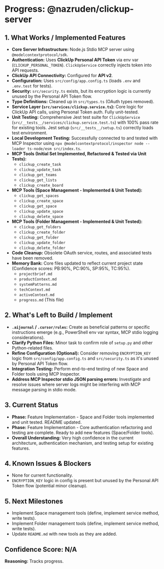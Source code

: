 # Progress: @nazruden/clickup-server

## 1. What Works / Implemented Features

- **Core Server Infrastructure:** Node.js Stdio MCP server using `@modelcontextprotocol/sdk`.
- **Authentication:** Uses **ClickUp Personal API Token** via env var (`CLICKUP_PERSONAL_TOKEN`). `ClickUpService` correctly injects token into API requests.
- **ClickUp API Connectivity:** Configured for **API v2**.
- **Configuration:** Uses `src/config/app.config.ts` (loads `.env` and `.env.test` for tests).
- **Security:** `src/security.ts` exists, but its encryption logic is currently unused by the Personal API Token flow.
- **Type Definitions:** Cleaned up in `src/types.ts` (OAuth types removed).
- **Service Layer (`src/services/clickup.service.ts`):** Core logic for ClickUp API calls, using Personal Token auth. Fully unit-tested.
- **Unit Testing:** Comprehensive Jest test suite for `ClickUpService` (`src/__tests__/services/clickup.service.test.ts`) with 100% pass rate for existing tools. Jest setup (`src/__tests__/setup.ts`) correctly loads test environment.
- **Local Development Testing:** Successfully connected to and tested with MCP Inspector using `npx @modelcontextprotocol/inspector node --loader ts-node/esm src/index.ts`.
- **MCP Tools (Initial Set Implemented, Refactored & Tested via Unit Tests):**
  - `clickup_create_task`
  - `clickup_update_task`
  - `clickup_get_teams`
  - `clickup_get_lists`
  - `clickup_create_board`
- **MCP Tools (Space Management - Implemented & Unit Tested):**
  - `clickup_get_spaces`
  - `clickup_create_space`
  - `clickup_get_space`
  - `clickup_update_space`
  - `clickup_delete_space`
- **MCP Tools (Folder Management - Implemented & Unit Tested):**
  - `clickup_get_folders`
  - `clickup_create_folder`
  - `clickup_get_folder`
  - `clickup_update_folder`
  - `clickup_delete_folder`
- **Code Cleanup:** Obsolete OAuth service, routes, and associated tests have been removed.
- **Memory Bank:** Core files updated to reflect current project state (Confidence scores: PB:90%, PC:90%, SP:95%, TC:95%).
  - `projectbrief.md`
  - `productContext.md`
  - `systemPatterns.md`
  - `techContext.md`
  - `activeContext.md`
  - `progress.md` (This file)

## 2. What's Left to Build / Implement

- **`.aijournal` / `.cursor/rules`:** Create as beneficial patterns or specific instructions emerge (e.g., PowerShell env var syntax, MCP stdio logging considerations).
- **Clarify Python Files:** Minor task to confirm role of `setup.py` and other Python-related files.
- **Refine Configuration (Optional):** Consider removing `ENCRYPTION_KEY` logic from `src/config/app.config.ts` and `src/security.ts` as it's unused by Personal API Token flow.
- **Integration Testing:** Perform end-to-end testing of new Space and Folder tools using MCP Inspector.
- **Address MCP Inspector stdio JSON parsing errors:** Investigate and resolve issues where server logs might be interfering with MCP message parsing in stdio mode.

## 3. Current Status

- **Phase:** Feature Implementation - Space and Folder tools implemented and unit tested. README updated.
- **Phase:** Feature Implementation - Core authentication refactoring and testing are complete. Ready to add new features (Space/Folder tools).
- **Overall Understanding:** Very high confidence in the current architecture, authentication mechanism, and testing setup for existing features.

## 4. Known Issues & Blockers

- None for current functionality.
- `ENCRYPTION_KEY` logic in config is present but unused by the Personal API Token flow (potential minor cleanup).

## 5. Next Milestones

- Implement Space management tools (define, implement service method, write tests).
- Implement Folder management tools (define, implement service method, write tests).
- Update `README.md` with new tools as they are added.

## Confidence Score: N/A

**Reasoning:** Tracks progress.
